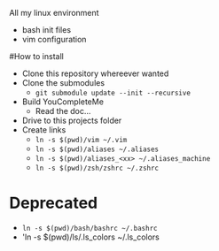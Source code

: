 All my linux environment

- bash init files
- vim configuration

#How to install
- Clone this repository whereever wanted
- Clone the submodules
  - `git submodule update --init --recursive`
- Build YouCompleteMe
  - Read the doc...
- Drive to this projects folder
- Create links
  - `ln -s $(pwd)/vim ~/.vim`
  - `ln -s $(pwd)/aliases ~/.aliases`
  - `ln -s $(pwd)/aliases_<xx> ~/.aliases_machine`
  - `ln -s $(pwd)/zsh/zshrc ~/.zshrc`

# Deprecated
  - `ln -s $(pwd)/bash/bashrc ~/.bashrc`
  - 'ln -s $(pwd)/ls/.ls_colors ~/.ls_colors
